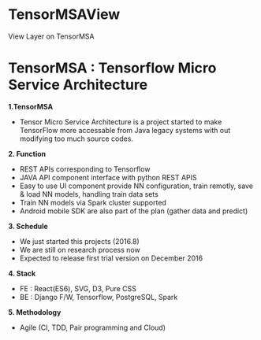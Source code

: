 # TensorMSAView
View Layer on TensorMSA

# TensorMSA : Tensorflow Micro Service Architecture 
<b>1.TensorMSA </b> </br>
   - Tensor Micro Service Architecture is a project started to make TensorFlow more accessable from Java legacy systems
   with out modifying too much source codes. 

<b>2. Function </b></br>
   - REST APIs corresponding to Tensorflow 
   - JAVA API component interface with python REST APIS
   - Easy to use UI component provide NN configuration, train remotly, save & load NN models, handling train data sets
   - Train NN models via Spark cluster supported 
   - Android mobile SDK are also part of the plan (gather data and predict) 
   
<b>3. Schedule </b></br>
   - We just started this projects (2016.8)
   - We are still on research process now
   - Expected to release first trial version on December 2016 

<b>4. Stack </b></br>
   - FE : React(ES6), SVG, D3, Pure CSS
   - BE : Django F/W, Tensorflow, PostgreSQL, Spark

<b>5. Methodology </b></br>
   - Agile (CI, TDD, Pair programming and Cloud)
